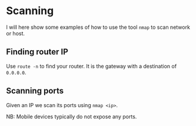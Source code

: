 # Scanning

I will here show some examples of how to use the tool `nmap` to scan network or
host.

## Finding router IP

Use `route -n` to find your router. It is the gateway with a destination of
`0.0.0.0`.

## Scanning ports

Given an IP we scan its ports using `nmap <ip>`.

NB: Mobile devices typically do not expose any ports.
